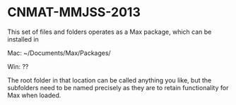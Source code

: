 CNMAT-MMJSS-2013
================

This set of files and folders operates as a Max package, which can be installed in

Mac:
~/Documents/Max/Packages/

Win:
??

The root folder in that location can be called anything you like, but the subfolders need to be named precisely as they are to retain functionality for Max when loaded.
